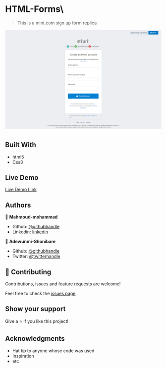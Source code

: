 # HTML-Forms\

> This is a mint.com sign up form replica

![screenshot](./download.png)

## Built With

- html5
- Css3

## Live Demo

[Live Demo Link](https://rawcdn.githack.com/mahmoud717/HTML-Forms/70f4c46d22f2b63412d9e1cc943300720a8fbe7f/index.html)

## Authors

👤 **Mahmoud-mohammad**

- Github: [@githubhandle](https://github.com/mahmoud717)
- Linkedin: [linkedin](linkedin.com/in/mahmoud-mohammad-9970b3196)

👤 **Adewunmi-Shonibare**

- Github: [@githubhandle](https://github.com/Adewunmi97)
- Twitter: [@twitterhandle](https://twitter.com/ShonibareC)

## 🤝 Contributing

Contributions, issues and feature requests are welcome!

Feel free to check the [issues page](issues/).

## Show your support

Give a ⭐️ if you like this project!

## Acknowledgments

- Hat tip to anyone whose code was used
- Inspiration
- etc

